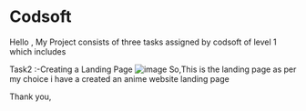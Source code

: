 # Codsoft
Hello ,
My Project consists of three tasks assigned by codsoft of level 1 which includes 

Task2 :-Creating a Landing Page
![image](https://github.com/user-attachments/assets/a2a4d454-3f62-4a7d-b47d-5e02257928f5)
So,This is the landing page as per my choice i have a created an anime website landing page

Thank you,
